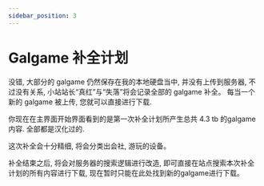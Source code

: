 ```yaml
---
sidebar_position: 3
---
```


# Galgame 补全计划

没错, 大部分的 galgame 仍然保存在我的本地硬盘当中, 并没有上传到服务器, 不过没有关系, 小站站长“真红”与“失落”将会记录全部的 galgame 补全。
每当一个新的 galgame 被上传, 您就可以直接进行下载.

你现在在主界面开始界面看到的是第一次补全计划所产生总共 4.3 tb 的galgame内容. 全部都是汉化过的.

这次补全会十分精细, 将会分类出会社, 游玩的设备。

补全结束之后, 将会对服务器的搜索逻辑进行改造, 即可直接在站点搜索本次补全计划的所有内容进行下载, 现在暂时只能在此处找到新的galgame进行下载。

